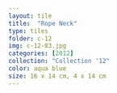 ```yaml
---
layout: tile
title:  "Rope Neck"
type: tiles
folder: c-12
img: c-12-03.jpg
categories: [2012]
collection: "Collection '12"
color: aqua blue
size: 16 x 14 cm, 4 x 14 cm
---
```



